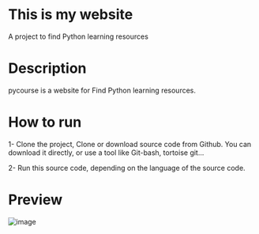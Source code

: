# This is my website
A project to find Python learning resources

# Description
pycourse is a website for Find Python learning resources.

# How to run
1- Clone the project, Clone or download source code from Github. You can download it directly, or use a tool like Git-bash, tortoise git...

2- Run this source code, depending on the language of the source code.

# Preview

![image](https://user-images.githubusercontent.com/92510927/153658598-f730f451-0fde-4e11-9bca-572b89965baa.png)
